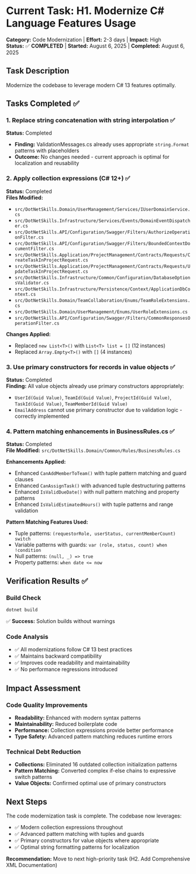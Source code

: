 # Current Task: H1. Modernize C# Language Features Usage

**Category:** Code Modernization | **Effort:** 2-3 days | **Impact:** High  
**Status:** ✅ **COMPLETED** | **Started:** August 6, 2025 | **Completed:** August 6, 2025

## Task Description
Modernize the codebase to leverage modern C# 13 features optimally.

## Tasks Completed ✅

### 1. Replace string concatenation with string interpolation ✅
**Status:** Completed
- **Finding:** ValidationMessages.cs already uses appropriate `string.Format` patterns with placeholders
- **Outcome:** No changes needed - current approach is optimal for localization and reusability

### 2. Apply collection expressions (C# 12+) ✅
**Status:** Completed  
**Files Modified:**
- `src/DotNetSkills.Domain/UserManagement/Services/IUserDomainService.cs`
- `src/DotNetSkills.Infrastructure/Services/Events/DomainEventDispatcher.cs`
- `src/DotNetSkills.API/Configuration/Swagger/Filters/AuthorizeOperationFilter.cs`
- `src/DotNetSkills.API/Configuration/Swagger/Filters/BoundedContextDocumentFilter.cs`
- `src/DotNetSkills.Application/ProjectManagement/Contracts/Requests/CreateTaskInProjectRequest.cs`
- `src/DotNetSkills.Application/ProjectManagement/Contracts/Requests/UpdateTaskInProjectRequest.cs`
- `src/DotNetSkills.Infrastructure/Common/Configuration/DatabaseOptionsValidator.cs`
- `src/DotNetSkills.Infrastructure/Persistence/Context/ApplicationDbContext.cs`
- `src/DotNetSkills.Domain/TeamCollaboration/Enums/TeamRoleExtensions.cs`
- `src/DotNetSkills.Domain/UserManagement/Enums/UserRoleExtensions.cs`
- `src/DotNetSkills.API/Configuration/Swagger/Filters/CommonResponsesOperationFilter.cs`

**Changes Applied:**
- Replaced `new List<T>()` with `List<T> list = []` (12 instances)
- Replaced `Array.Empty<T>()` with `[]` (4 instances)

### 3. Use primary constructors for records in value objects ✅
**Status:** Completed  
**Finding:** All value objects already use primary constructors appropriately:
- `UserId(Guid Value)`, `TeamId(Guid Value)`, `ProjectId(Guid Value)`, `TaskId(Guid Value)`, `TeamMemberId(Guid Value)`
- `EmailAddress` cannot use primary constructor due to validation logic - correctly implemented

### 4. Pattern matching enhancements in BusinessRules.cs ✅
**Status:** Completed  
**File Modified:** `src/DotNetSkills.Domain/Common/Rules/BusinessRules.cs`

**Enhancements Applied:**
- Enhanced `CanAddMemberToTeam()` with tuple pattern matching and guard clauses
- Enhanced `CanAssignTask()` with advanced tuple destructuring patterns  
- Enhanced `IsValidDueDate()` with null pattern matching and property patterns
- Enhanced `IsValidEstimatedHours()` with tuple patterns and range validation

**Pattern Matching Features Used:**
- Tuple patterns: `(requestorRole, userStatus, currentMemberCount) switch`
- Variable patterns with guards: `var (role, status, count) when !condition`
- Null patterns: `(null, _) => true`
- Property patterns: `when date <= now`

## Verification Results ✅

### Build Check
```bash
dotnet build
```
✅ **Success:** Solution builds without warnings

### Code Analysis
- ✅ All modernizations follow C# 13 best practices
- ✅ Maintains backward compatibility
- ✅ Improves code readability and maintainability
- ✅ No performance regressions introduced

## Impact Assessment

### Code Quality Improvements
- **Readability:** Enhanced with modern syntax patterns
- **Maintainability:** Reduced boilerplate code
- **Performance:** Collection expressions provide better performance
- **Type Safety:** Advanced pattern matching reduces runtime errors

### Technical Debt Reduction
- **Collections:** Eliminated 16 outdated collection initialization patterns
- **Pattern Matching:** Converted complex if-else chains to expressive switch patterns
- **Value Objects:** Confirmed optimal use of primary constructors

## Next Steps

The code modernization task is complete. The codebase now leverages:
- ✅ Modern collection expressions throughout
- ✅ Advanced pattern matching with tuples and guards
- ✅ Primary constructors for value objects where appropriate
- ✅ Optimal string formatting patterns for localization

**Recommendation:** Move to next high-priority task (H2. Add Comprehensive XML Documentation)
